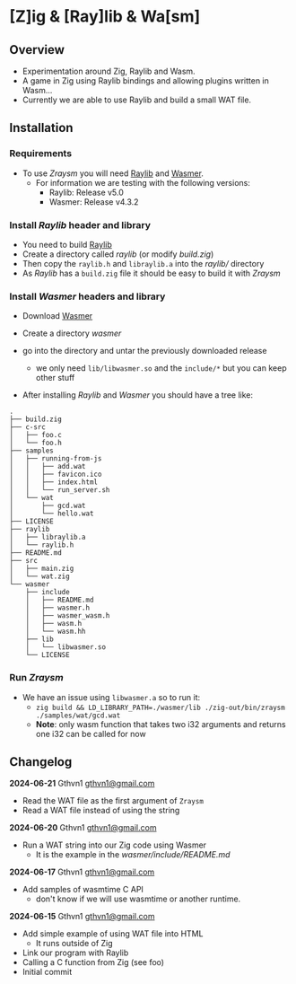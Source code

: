 # [Z]ig & [Ray]lib & Wa[sm]

## Overview

- Experimentation around Zig, Raylib and Wasm.
- A game in Zig using Raylib bindings and allowing plugins written in Wasm...
- Currently we are able to use Raylib and build a small WAT file.

## Installation

### Requirements
- To use *Zraysm* you will need [Raylib](https://github.com/raysan5/raylib) and [Wasmer](https://github.com/wasmerio/wasmer/releases).
  - For information we are testing with the following versions:
    - Raylib: Release v5.0
    - Wasmer: Release v4.3.2

### Install *Raylib* header and library
- You need to build [Raylib](https://github.com/raysan5/raylib)
- Create a directory called *raylib* (or modify *build.zig*)
- Then copy the `raylib.h` and `libraylib.a` into the *raylib/* directory
- As *Raylib* has a `build.zig` file it should be easy to build it with *Zraysm*

### Install *Wasmer* headers and library
- Download [Wasmer](https://github.com/wasmerio/wasmer/releases)
- Create a directory *wasmer*
- go into the directory and untar the previously downloaded release
  - we only need `lib/libwasmer.so` and the `include/*` but you can keep other stuff

- After installing *Raylib* and *Wasmer* you should have a tree like:
```
.
├── build.zig
├── c-src
│   ├── foo.c
│   └── foo.h
├── samples
│   ├── running-from-js
│   │   ├── add.wat
│   │   ├── favicon.ico
│   │   ├── index.html
│   │   └── run_server.sh
│   └── wat
│       ├── gcd.wat
│       └── hello.wat
├── LICENSE
├── raylib
│   ├── libraylib.a
│   └── raylib.h
├── README.md
├── src
│   ├── main.zig
│   └── wat.zig
└── wasmer
    ├── include
    │   ├── README.md
    │   ├── wasmer.h
    │   ├── wasmer_wasm.h
    │   ├── wasm.h
    │   └── wasm.hh
    ├── lib
    │   └── libwasmer.so
    └── LICENSE
```

### Run *Zraysm*
- We have an issue using `libwasmer.a` so to run it:
  - `zig build && LD_LIBRARY_PATH=./wasmer/lib ./zig-out/bin/zraysm ./samples/wat/gcd.wat`
  - **Note**: only wasm function that takes two i32 arguments and returns one i32 can be called for now

## Changelog

**2024-06-21**  Gthvn1  <gthvn1@gmail.com>
  * Read the WAT file as the first argument of `Zraysm`
  * Read a WAT file instead of using the string

**2024-06-20**  Gthvn1  <gthvn1@gmail.com>
  * Run a WAT string into our Zig code using Wasmer
    * It is the example in the *wasmer/include/README.md*

**2024-06-17**  Gthvn1  <gthvn1@gmail.com>
  * Add samples of wasmtime C API
    * don't know if we will use wasmtime or another runtime.

**2024-06-15**  Gthvn1  <gthvn1@gmail.com>
  * Add simple example of using WAT file into HTML
    * It runs outside of Zig
  * Link our program with Raylib
  * Calling a C function from Zig (see foo)
  * Initial commit
